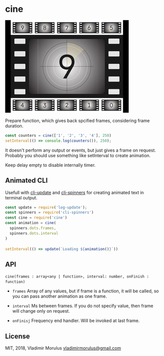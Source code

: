 cine
==

![Cine](media/cine.jpg)

Prepare function, which gives back spcified frames, considering frame duration.

```js
const counters = cine(['1', '2', '3', '4'], 250)
setInterval(() => console.log(counters()), 250);
```

It doesn't perform any output or events, but just gives a frame on request. Probably you should use something like setInterval to create animation.

Keep delay empty to disable internally timer.

Animated CLI
--

Usefull with [cli-update](https://github.com/sindresorhus/log-update) and [cli-spinners](https://github.com/sindresorhus/cli-spinners) for creating animated text in terminal output.

```js
const update = require('log-update');
const spinners = require('cli-spinners')
const cine = require('cine')
const animation = cine(
  spinners.dots.frames,
  spinners.dots.interval
)

setInterval(() => update(`Loading ${animation()}`))
```

API
--

`cine(frames : array<any | function>, interval: number, onFinish : function)`

- `frames` Array of any values, but if frame is a function, it will be called, so you can pass another animation as one frame.

- `interval` Ms between frames. If you do not specify value, then frame will change only on request.

- `onFinisj` Frequency end handler. Will be invoked at last frame.

License
--

MIT, 2018, Vladimir Morulus <vladimirmorulus@gmail.com>
